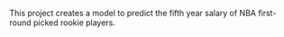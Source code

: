 This project creates a model to predict the fifth year salary of NBA first-round picked rookie players.
